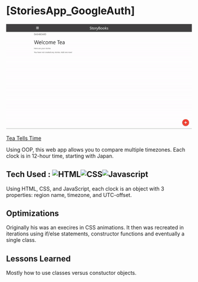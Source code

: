 # [StoriesApp_GoogleAuth]

![stories](https://raw.githubusercontent.com/ControlAltTea/StoriesApp_GoogleAuth/main/images/StoriesApp.gif?token=GHSAT0AAAAAABUXB62D5NN2IIEFSS5OS7Z6YYD5O2A)

[Tea Tells Time](https://teatellstime.netlify.app/)

Using OOP, this web app allows you to compare multiple timezones. Each clock is in 12-hour time, starting with Japan.

## Tech Used : ![HTML](https://img.shields.io/badge/-HTML-orange?style=for-the-badge&logo=appveyor)![CSS](https://img.shields.io/badge/-CSS-green?style=for-the-badge&logo=appveyor)![Javascript](https://img.shields.io/badge/-Javascript-blue?style=for-the-badge&logo=appveyor)

Using HTML, CSS, and JavaScript, each clock is an object with 3 properties: region name, timezone, and UTC-offset.

## Optimizations

Originally his was an execires in CSS animations. It then was recreated in iterations using if/else statements, constructor functions and eventually a single class.

## Lessons Learned

Mostly how to use classes versus constuctor objects.
